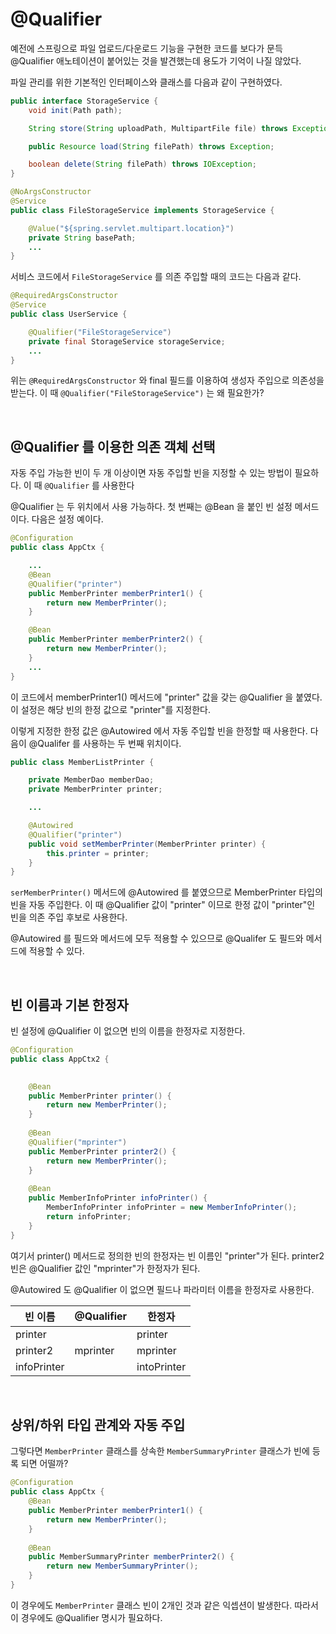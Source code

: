 # @Qualifier
예전에 스프링으로 파일 업로드/다운로드 기능을 구현한 코드를 보다가 문득 @Qualifier 애노테이션이 붙어있는 것을 발견했는데 용도가 기억이 나질 않았다.

파일 관리를 위한 기본적인 인터페이스와 클래스를 다음과 같이 구현하였다.
```java
public interface StorageService {
    void init(Path path);

    String store(String uploadPath, MultipartFile file) throws Exception;

    public Resource load(String filePath) throws Exception;

    boolean delete(String filePath) throws IOException;
}
```
```java
@NoArgsConstructor
@Service
public class FileStorageService implements StorageService {

    @Value("${spring.servlet.multipart.location}")
    private String basePath;
    ...
}
```

서비스 코드에서 `FileStorageService` 를 의존 주입할 때의 코드는 다음과 같다.
```java
@RequiredArgsConstructor
@Service
public class UserService {

    @Qualifier("FileStorageService")
    private final StorageService storageService;
    ...
}
```
위는 `@RequiredArgsConstructor` 와 final 필드를 이용하여 생성자 주입으로 의존성을 받는다. 이 때 `@Qualifier("FileStorageService")` 는 왜 필요한가?

<br>

## @Qualifier 를 이용한 의존 객체 선택
자동 주입 가능한 빈이 두 개 이상이면 자동 주입할 빈을 지정할 수 있는 방법이 필요하다. 이 때 `@Qualifier` 를 사용한다

@Qualifier 는 두 위치에서 사용 가능하다. 첫 번째는 @Bean 을 붙인 빈 설정 메서드이다. 다음은 설정 예이다.

```java
@Configuration
public class AppCtx {

    ...
    @Bean
	@Qualifier("printer")
	public MemberPrinter memberPrinter1() {
		return new MemberPrinter();
	}

    @Bean
	public MemberPrinter memberPrinter2() {
		return new MemberPrinter();
	}
    ...
}
```
이 코드에서 memberPrinter1() 메서드에 "printer" 값을 갖는 @Qualifier 을 붙였다. 이 설정은 해당 빈의 한정 값으로 "printer"를 지정한다.

이렇게 지정한 한정 값은 @Autowired 에서 자동 주입할 빈을 한정할 때 사용한다. 다음이 @Qualifer 를 사용하는 두 번째 위치이다.
```java
public class MemberListPrinter {

	private MemberDao memberDao;
	private MemberPrinter printer;

    ...

    @Autowired
    @Qualifier("printer")
	public void setMemberPrinter(MemberPrinter printer) {
		this.printer = printer;
	}
}
```
`serMemberPrinter()` 메서드에 @Autowired 를 붙였으므로 MemberPrinter 타입의 빈을 자동 주입한다. 이 때 @Qualifier 값이 "printer" 이므로 한정 값이 "printer"인 빈을 의존 주입 후보로 사용한다.

@Autowired 를 필드와 메서드에 모두 적용할 수 있으므로 @Qualifer 도 필드와 메서드에 적용할 수 있다.

<br>

## 빈 이름과 기본 한정자
빈 설정에 @Qualifier 이 없으면 빈의 이름을 한정자로 지정한다.
```java
@Configuration
public class AppCtx2 {

	
	@Bean
	public MemberPrinter printer() {
		return new MemberPrinter();
	}
	
	@Bean
	@Qualifier("mprinter")
	public MemberPrinter printer2() {
		return new MemberPrinter();
	}
	
	@Bean
	public MemberInfoPrinter infoPrinter() {
		MemberInfoPrinter infoPrinter = new MemberInfoPrinter();
		return infoPrinter;
	}
}
```
여기서 printer() 메서드로 정의한 빈의 한정자는 빈 이름인 "printer"가 된다. printer2 빈은 @Qualifier 값인 "mprinter"가 한정자가 된다.

@Autowired 도 @Qualifier 이 없으면 필드나 파라미터 이름을 한정자로 사용한다.

|빈 이름|@Qualifier|한정자|
|---|---|---|
|printer||printer|
|printer2|mprinter|mprinter|
|infoPrinter||intoPrinter|

<br>

## 상위/하위 타입 관계와 자동 주입
그렇다면 `MemberPrinter` 클래스를 상속한 `MemberSummaryPrinter` 클래스가 빈에 등록 되면 어떨까?
```java
@Configuration
public class AppCtx {
    @Bean
	public MemberPrinter memberPrinter1() {
		return new MemberPrinter();
	}
	
	@Bean
	public MemberSummaryPrinter memberPrinter2() {
		return new MemberSummaryPrinter();
	}
}
```
이 경우에도 `MemberPrinter` 클래스 빈이 2개인 것과 같은 익셉션이 발생한다. 따라서 이 경우에도 @Qualifier 명시가 필요하다.